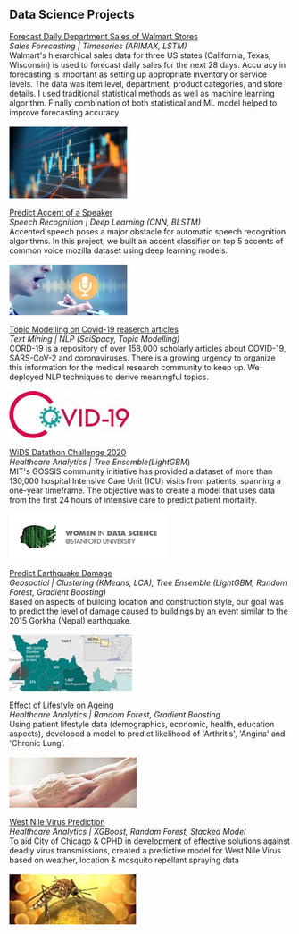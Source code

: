 ## Data Science Projects

[Forecast Daily Department Sales of Walmart Stores](https://github.com/Reshma-34/Walmart-Daily-Sales-Forecasting)
<br>
_Sales Forecasting | Timeseries (ARIMAX, LSTM)_
<br>
Walmart's hierarchical sales data for three US states (California, Texas, Wisconsin) is used to forecast daily sales for the next 28 days. Accuracy in forecasting is important as setting up appropriate inventory or service levels.
The data was item level, department, product categories, and store details. I used traditional statistical methods as well as machine learning algorithm. Finally combination of both statistical and ML model helped to improve forecasting accuracy. 
<br>
<br>
<img src="images/timeseries.jpg?raw=true"/>
<br>

[Predict Accent of a Speaker](https://github.com/Reshma-34/Accent-Classifier)
<br>
_Speech Recognition | Deep Learning (CNN, BLSTM)_
<br>
Accented speech poses a major obstacle for automatic speech recognition algorithms. In this project, we built an accent classifier on top 5 accents of common voice mozilla dataset using deep learning models.
<br>
<br>
<img src="images/accent.jpg?raw=true"/>
<br>

[Topic Modelling on Covid-19 reaserch articles](https://github.com/Reshma-34/CORD-19)
<br>
_Text Mining | NLP (SciSpacy, Topic Modelling)_
<br> 
CORD-19 is a repository of over 158,000 scholarly articles about COVID-19, SARS-CoV-2 and coronaviruses. 
There is a growing urgency to organize this information for the medical research community to keep up. We deployed NLP techniques to derive meaningful topics.
<br>
<br>
<img src="images/covid19.jpg?raw=true"/>
<br>

[WiDS Datathon Challenge 2020](https://github.com/Reshma-34/WiDS-Datathon-2020)
<br>
_Healthcare Analytics | Tree Ensemble(LightGBM_)
<br> 
MIT's GOSSIS community initiative has provided a dataset of more than 130,000 hospital Intensive Care Unit (ICU) visits from patients, spanning a one-year timeframe.
The objective was to create a model that uses data from the first 24 hours of intensive care to predict patient mortality.
<br>
<br>
<img src="images/wids.png?raw=false width=200 height=100"/>
<br>

[Predict Earthquake Damage](https://github.com/Reshma-34/Nepal-Earthquake-Damage)
<br>
_Geospatial | Clustering (KMeans, LCA), Tree Ensemble (LightGBM, Random Forest, Gradient Boosting)_
<br>
Based on aspects of building location and construction style, our goal was to predict the level of damage caused to buildings by an event similar to the 2015 Gorkha (Nepal) earthquake.
<br>
<br>
<img src="images/nepal_3.jpg?raw=false"/>
<br>

[Effect of Lifestyle on Ageing](https://github.com/Reshma-34/Effect-of-Lifestyle-OnAgeing)
<br>
_Healthcare Analytics | Random Forest, Gradient Boosting_
<br>
Using patient lifestyle data (demographics, economic, health, education aspects), developed a model to predict likelihood of 'Arthritis', 'Angina' and 'Chronic Lung'.
<br>
<br>
<img src="images/ageing.jpg?raw=true"/>
<br>


[West Nile Virus Prediction](https://github.com/Reshma-34/West-Nile-Virus-Prediction)
<br>
_Healthcare Analytics | XGBoost, Random Forest, Stacked Model_
<br>
To aid City of Chicago & CPHD in development of effective solutions against deadly virus transmissions, created a predictive model for West Nile Virus based on weather, location & mosquito repellant spraying data
<br>
<br>
<img src="images/wnv.jpg?raw=true"/>

